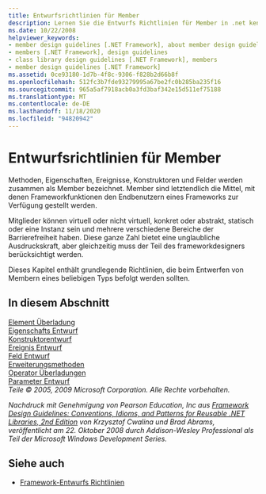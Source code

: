 ```yaml
---
title: Entwurfsrichtlinien für Member
description: Lernen Sie die Entwurfs Richtlinien für Member in .net kennen. Zu den Membern zählen Methoden, Eigenschaften, Ereignisse, Konstruktoren und Felder.
ms.date: 10/22/2008
helpviewer_keywords:
- member design guidelines [.NET Framework], about member design guidelines
- members [.NET Framework], design guidelines
- class library design guidelines [.NET Framework], members
- member design guidelines [.NET Framework]
ms.assetid: 0ce93180-1d7b-4f8c-9306-f828b2d66b8f
ms.openlocfilehash: 512fc3b7fde93279995a67be2fc0b285ba235f16
ms.sourcegitcommit: 965a5af7918acb0a3fd3baf342e15d511ef75188
ms.translationtype: MT
ms.contentlocale: de-DE
ms.lasthandoff: 11/18/2020
ms.locfileid: "94820942"
---
```

# <a name="member-design-guidelines"></a>Entwurfsrichtlinien für Member
Methoden, Eigenschaften, Ereignisse, Konstruktoren und Felder werden zusammen als Member bezeichnet. Member sind letztendlich die Mittel, mit denen Frameworkfunktionen den Endbenutzern eines Frameworks zur Verfügung gestellt werden.  
  
 Mitglieder können virtuell oder nicht virtuell, konkret oder abstrakt, statisch oder eine Instanz sein und mehrere verschiedene Bereiche der Barrierefreiheit haben. Diese ganze Zahl bietet eine unglaubliche Ausdruckskraft, aber gleichzeitig muss der Teil des frameworkdesigners berücksichtigt werden.  
  
 Dieses Kapitel enthält grundlegende Richtlinien, die beim Entwerfen von Membern eines beliebigen Typs befolgt werden sollten.  
  
## <a name="in-this-section"></a>In diesem Abschnitt  
 [Element Überladung](member-overloading.md)  
 [Eigenschafts Entwurf](property.md)  
 [Konstruktorentwurf](constructor.md)  
 [Ereignis Entwurf](event.md)  
 [Feld Entwurf](field.md)  
 [Erweiterungsmethoden](extension-methods.md)  
 [Operator Überladungen](operator-overloads.md)  
 [Parameter Entwurf](parameter-design.md)  
 *Teile © 2005, 2009 Microsoft Corporation. Alle Rechte vorbehalten.*  
  
 *Nachdruck mit Genehmigung von Pearson Education, Inc aus [Framework Design Guidelines: Conventions, Idioms, and Patterns for Reusable .NET Libraries, 2nd Edition](https://www.informit.com/store/framework-design-guidelines-conventions-idioms-and-9780321545619) von Krzysztof Cwalina und Brad Abrams, veröffentlicht am 22. Oktober 2008 durch Addison-Wesley Professional als Teil der Microsoft Windows Development Series.*  
  
## <a name="see-also"></a>Siehe auch

- [Framework-Entwurfs Richtlinien](index.md)
